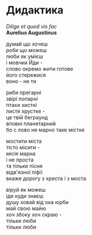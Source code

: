 # Дидактика

*Dilige et quod vis fac*  
**Aurelius Augustinus**  


думай що хочеш  
роби що можеш  
люби як умієш  
і мовчки Йди -  
слово окремо жити готове  
його стережися  
воно - не ти  


риби прегарні  
звірі попарні  
птахи хисткі  
листя хрустке -   
це твій беграунд  
вповні планетарний  
бо с лово не марно таке містке  


мостити міста  
тісто місити -  
місія марна  
і не проста  
та тільки пісня  
відв'язної піфії  
вкаже дорогу з хреста і з моста  


віруй як можеш  
іди куди знаєш  
душу ховай від ока юрби  
май свою майю  
хоч збоку хоч скраю -  
тільки люби  
тільки люби  


